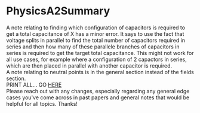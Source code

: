 # PhysicsA2Summary
A note relating to finding which configuration of capacitors is required to get a total capacitance of X has a minor error. It says to use the fact that voltage splits in parallel to find the total number of capacitors required in series and then how many of these parallele branches of capacitors in series is required to get the target total capacitance. This might not work for all use cases, for example where a configuration of 2 capactors in series, which are then placed in parallel with another capacitor is required.   
A note relating to neutral points is in the general section instead of the fields section.  
PRINT ALL... GO [HERE](https://github.com/barrysweeney/PhysicsA2Summary/blob/master/fullA2PhysSummaryNew.pdf)  
Please reach out with any changes, especially regarding any general edge cases you've come across in past papers and general notes that would be helpful for all topics. Thanks!
